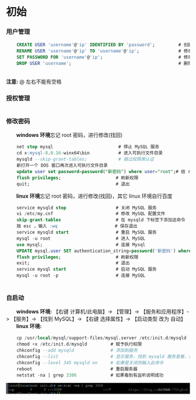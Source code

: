# 初始
### 用户管理


```sql
    CREATE USER 'username'@'ip' IDENTIFIED BY 'password';         # 创建新用户
    RENAME USER 'username'@'ip' TO 'username'@'ip';               # 修改用户
    SET PASSWORD FOR 'username'@'ip';                             # 修改密码
    DROP USER 'username';                                         # 删除用户
    

```
**注意:** @ 左右不能有空格
### 授权管理


```sql

```





### 修改密码
&emsp;&emsp;**windows 环境**忘记 root 密码，进行修改(找回)

```sql
    net stop mysql                         # 停止 MySQL 服务
    cd x:mysql-8.0.16-winx64\bin           # 进入可执行文件目录
    mysqld --skip-grant-tables;            # 跳过权限表认证
    新打开一个 DOS 窗口再次进入可执行文件目录
    update user set password=password("新密码") where user="root";# 给 root 设置新密码
    flush privileges;                     # 刷新权限
    quit;                                 # 退出
```
&emsp;&emsp;**linux 环境**忘记 root 密码，进行修改(找回)，其它 linux 环境自行百度

```sql
    service mysqld stop                   # 关闭 MySQL 服务
    vi /etc/my.cnf                        # 修改 MySQL 配置文件
    skip-grant-tables                     # 在 mysqld 下标签下添加这命令
    按 esc ，输入 :wq                      # 保存退出
    service mysqld start                  # 重启 MySQL 服务
    mysql -u root                         # 进入 MySQL
    use mysql;                            # 连接 Mysql
    UPDATE mysql.user SET authentication_string=password('新密码') where user='root';    # 修改密码
    flush privileges;                     # 刷新权限
    exit;                                 # 退出
    service mysql start                   # 启动 MySQL 服务
    mysql -u root -p                      # 连接 MySQL
    
```
### 自启动
&emsp;&emsp;**windows 环境:** 【右键 计算机/此电脑】-> 【管理】-> 【服务和应用程序】-> 【服务】-> 【找到 MySQL】-> 【右键 选择属性】-> 【启动类型 改为 自动】
&emsp;&emsp;**linux 环境:**
```sql
    cp /usr/local/mysql/support-files/mysql.server /etc/init.d/mysqld            # 拷贝并重命名
    chmod +x /etc/init.d/mysqld         # 赋予执行权限
    chkconfig --add mysqld              # 添加到服务
    chkconfig --list                    # 显示服务，找到 mysqld 服务查看，如果 3、4、5 是on/开启即成功
    chkconfig --level 345 mysqld on     # 如果是关闭则输入此命令
    reboot                              # 重启服务器
    netstat -na | grep 3306             # 如果看到有监听说明成功
```
![](/assets/20180702190816838.png)




















